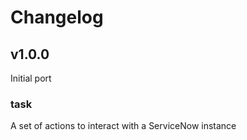 # Changelog

## v1.0.0

Initial port

### task

A set of actions to interact with a ServiceNow instance
